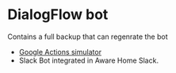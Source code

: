 # DialogFlow bot

Contains a full backup that can regenrate the bot

- [Google Actions simulator](https://console.actions.google.com/project/aware-home-a4200/simulatorcreate)
- Slack Bot integrated in Aware Home Slack.
